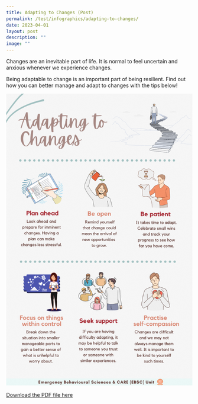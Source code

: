 ```yaml
---
title: Adapting to Changes (Post)
permalink: /test/infographics/adapting-to-changes/
date: 2023-04-01
layout: post
description: ""
image: ""
---
```

Changes are an inevitable part of life. It is normal to feel uncertain and anxious whenever we experience changes. 

Being adaptable to change is an important part of being resilient. Find out how you can better manage and adapt to changes with the tips below!

![](/images/adapting%20to%20changes%20infographic.png)

[Download the PDF file here ](![](/images/psych%20prep%202%20(1).png))